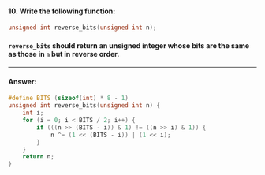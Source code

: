 #### 10. Write the following function:

```c
unsigned int reverse_bits(unsigned int n);
```

#### `reverse_bits` should return an unsigned integer whose bits are the same as those in `n` but in reverse order.

---

#### Answer:

```c
#define BITS (sizeof(int) * 8 - 1)
unsigned int reverse_bits(unsigned int n) {
    int i;
    for (i = 0; i < BITS / 2; i++) {
        if (((n >> (BITS - i)) & 1) != ((n >> i) & 1)) {
            n ^= (1 << (BITS - i)) | (1 << i);
        }
    }
    return n;
}
```
